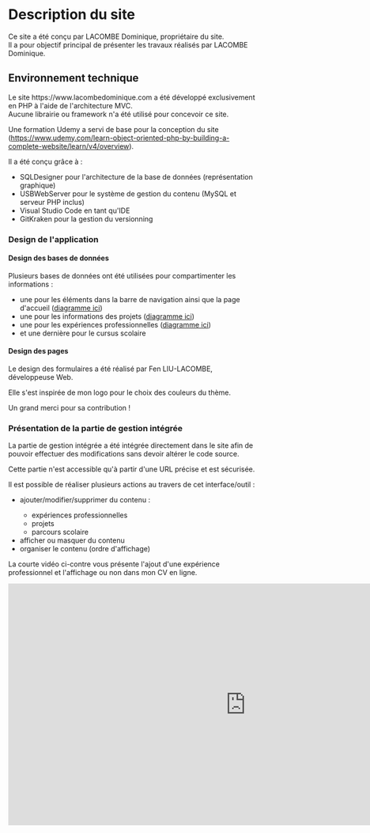 <h1>Description du site</h1>
Ce site a été conçu par LACOMBE Dominique, propriétaire du site.<br>
Il a pour objectif principal de présenter les travaux réalisés par LACOMBE Dominique.

<h2>Environnement technique</h2>
Le site https://www.lacombedominique.com a été développé exclusivement en PHP à l'aide de l'architecture MVC.<br>
Aucune librairie ou framework n'a été utilisé pour concevoir ce site.

Une formation Udemy a servi de base pour la conception du site (<a href="https://www.udemy.com/learn-object-oriented-php-by-building-a-complete-website/learn/v4/overview" target="_blank">https://www.udemy.com/learn-object-oriented-php-by-building-a-complete-website/learn/v4/overview</a>).

Il a été conçu grâce à :
<ul>
  <li>SQLDesigner pour l'architecture de la base de données (représentation graphique)</li>
  <li>USBWebServer pour le système de gestion du contenu (MySQL et serveur PHP inclus)</li>
  <li>Visual Studio Code en tant qu'IDE</li>
  <li>GitKraken pour la gestion du versionning</li>
</ul>

<h3 class="project-inline-label">Design de l'application</h3>
<h4 class="project-inline-label">Design des bases de données</h4>
<p>Plusieurs bases de données ont été utilisées pour compartimenter les informations :</p>
<ul><li>une pour les éléments dans la barre de navigation ainsi que la page d'accueil (<a href="https://www.lacombedominique.com/assets/images/schemas/schema_web.png" target="_blank">diagramme ici</a>)</li>
<li>une pour les informations des projets (<a href="http://www.lacombedominique.com/assets/images/schemas/schema_projects.png" target="_blank">diagramme ici</a>)</li>
<li>une pour les expériences professionnelles (<a href="https://www.lacombedominique.com/assets/images/schemas/schema_experiences.png" target="_blank">diagramme ici</a>)</li>
<li> et une dernière pour le cursus scolaire</li>
</ul>
<h4 class="project-inline-label">Design des pages</h4>
<p>Le design des formulaires a été réalisé par Fen LIU-LACOMBE, développeuse Web.</p>
<p>Elle s'est inspirée de mon logo pour le choix des couleurs du thème.</p>
<p>Un grand merci pour sa contribution !</p>
<h3 class="project-inline-label">Présentation de la partie de gestion intégrée</h3>
<p>La partie de gestion intégrée a été intégrée directement dans le site afin de pouvoir effectuer des modifications sans devoir altérer le code source.</p>
<p>Cette partie n'est accessible qu'à partir d'une URL précise et est sécurisée.</p>
<p>Il est possible de réaliser plusieurs actions au travers de cet interface/outil :</p>
<ul><li>ajouter/modifier/supprimer du contenu :</li>
<ul><li>expériences professionnelles</li>
<li>projets</li>
<li>parcours scolaire</li>
</ul>
<li>afficher ou masquer du contenu</li>
<li>organiser le contenu (ordre d'affichage)</li>
</ul>
<p>La courte vidéo ci-contre vous présente l'ajout d'une expérience professionnel et l'affichage ou non dans mon CV en ligne.</p>
<iframe width="960" height="489" src="https://www.youtube.com/embed/rulu7GeEsOs" frameborder="0" allow="accelerometer; autoplay; encrypted-media; gyroscope; picture-in-picture" allowfullscreen></iframe>
